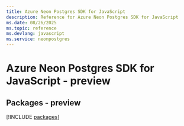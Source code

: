 ```yaml
---
title: Azure Neon Postgres SDK for JavaScript
description: Reference for Azure Neon Postgres SDK for JavaScript
ms.date: 08/26/2025
ms.topic: reference
ms.devlang: javascript
ms.service: neonpostgres
---
```

# Azure Neon Postgres SDK for JavaScript - preview
## Packages - preview
[!INCLUDE [packages](neon-postgres-index.md)]
